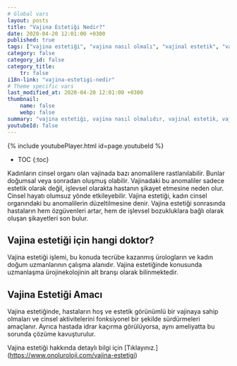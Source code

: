 ```yaml
---
# Global vars
layout: posts
title: "Vajina Estetiği Nedir?"
date: 2020-04-20 12:01:00 +0300
published: true
tags: ["vajina estetiği", "vajina nasıl olmalı", "vajinal estetik", "vajina estetiği ameliyatı", "vajinal estetik avantajı", "vajina estetiği gerektiren durumlar", "Vajina Estetiği Nedir", "vajina estetiği doktor", "Vajina Estetiği Amacı", "Vajina Şekil Bozukluğu", "Vajina Estetiği Lazer" ,"vajina anatomisi", "vajina ameliyatı", "labioplasti", "klitoris ameliyatı", "klitoris estetiği", "Labium estetiği", "iç dudak ameliyatı" , "dış dudak ameliyatı", "pubis estetiği", "himenoplasti ", "vajina daraltma", "vajinoplasti", "vajina daraltma nedir", "vajina daraltma ameliyatı", "vajina sarkması", "vajina sarkması ameliyatı", "Turc tekniği", "Turc ameliyatı"]
category: false
category_id: false
category_title:
    tr: false
i18n-link: "vajina-estetigi-nedir"
# Theme specific vars
last_modified_at: 2020-04-20 12:01:00 +0300
thumbnail:
    name: false
    webp: false
summary: "vajina estetiği, vajina nasıl olmalıdır, vajinal estetik, vajinal estetik ücreti, vajinal estetik ameliyatı, vajinal estetik avantajları, vajinal estetik gerektiren durumlar, Vajina Estetiği Nedir, Vajina estetiği için hangi doktor, Vajina Estetiği Amacı, Vajina Şekil Bozuklukları, Vajina Estetiğinde Lazer "
youtubeId: false
---
```

{% include youtubePlayer.html id=page.youtubeId %}

* TOC
{:toc}

Kadınların cinsel organı olan vajinada bazı anomalilere rastlanılabilir. Bunlar doğumsal veya sonradan oluşmuş olabilir. Vajinadaki bu anomaliler sadece estetik olarak değil, işlevsel olarakta hastanın şikayet etmesine neden olur. Cinsel hayatı olumsuz yönde etkileyebilir. Vajina estetiği, kadın cinsel organındaki bu anomalilerin düzeltilmesine denir. Vajina estetiği sonrasında hastaların hem özgüvenleri artar, hem de işlevsel bozukluklara bağlı olarak oluşan şikayetleri son bulur.

## Vajina estetiği için hangi doktor?

Vajina estetiği işlemi, bu konuda tecrübe kazanmış ürologların ve kadın doğum uzmanlarının çalışma alanıdır. Vajina estetiğinde konusunda uzmanlaşma ürojinekolojinin alt branşı olarak bilinmektedir.

## Vajina Estetiği Amacı

Vajina estetiğinde, hastaların hoş ve estetik görünümlü bir vajinaya sahip olmaları ve cinsel aktivitelerini fonksiyonel bir şekilde sürdürmeleri amaçlanır. Ayrıca hastada idrar kaçırma görülüyorsa, aynı ameliyatta bu sorunda çözüme kavuşturulur.


Vajina estetiği hakkında detaylı bilgi için [Tıklayınız.] (https://www.onoluroloji.com/vajina-estetigi)
